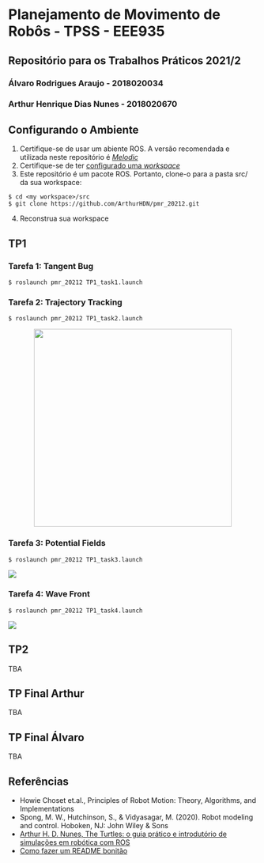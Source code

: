 # Planejamento de Movimento de Robôs - TPSS - EEE935
## Repositório para os Trabalhos Práticos 2021/2
### Álvaro Rodrigues Araujo - 2018020034
### Arthur Henrique Dias Nunes - 2018020670

## Configurando o Ambiente
1. Certifique-se de usar um abiente ROS. A versão recomendada e utilizada neste repositório é [*Melodic*](http://wiki.ros.org/melodic) 
2. Certifique-se de ter [configurado uma _workspace_](http://wiki.ros.org/catkin/Tutorials/create_a_workspace)
3. Este repositório é um pacote ROS. Portanto, clone-o para a pasta src/ da sua workspace:

```
$ cd <my workspace>/src
$ git clone https://github.com/ArthurHDN/pmr_20212.git
```

4. Reconstrua sua workspace

## TP1
### Tarefa 1: Tangent Bug

```
$ roslaunch pmr_20212 TP1_task1.launch
```

### Tarefa 2: Trajectory Tracking

```
$ roslaunch pmr_20212 TP1_task2.launch
```
<div style="text-align:center"><img src="https://github.com/ArthurHDN/pmr_20212/media/gif_trajectory_tracking.gif" width="400" height="400" /></div>

### Tarefa 3: Potential Fields

```
$ roslaunch pmr_20212 TP1_task3.launch
```
![](https://github.com/ArthurHDN/pmr_20212/media/gif_potential_fields.gif)

### Tarefa 4: Wave Front

```
$ roslaunch pmr_20212 TP1_task4.launch
```
![](https://github.com/ArthurHDN/pmr_20212/media/gif_wave_front.gif)

## TP2
TBA
## TP Final Arthur
TBA
## TP Final Álvaro
TBA
## Referências
- Howie Choset et.al., Principles of Robot Motion: Theory, Algorithms, and Implementations
- Spong, M. W., Hutchinson, S., & Vidyasagar, M. (2020). Robot modeling and control. Hoboken, NJ: John Wiley &
Sons
- [Arthur H. D. Nunes, The Turtles: o guia prático e introdutório de simulações em robótica com ROS](http://www.petee.cpdee.ufmg.br/minicursos_oficinas/#ros)
- [Como fazer um README bonitão](https://raullesteves.medium.com/github-como-fazer-um-readme-md-bonitão-c85c8f154f8)

